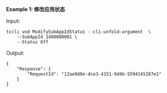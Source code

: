 **Example 1: 修改应用状态**



Input: 

```
tccli vod ModifySubAppIdStatus --cli-unfold-argument  \
    --SubAppId 1400000001 \
    --Status Off
```

Output: 
```
{
    "Response": {
        "RequestId": "12ae8d8e-dce3-4151-9d4b-5594145287e1"
    }
}
```

